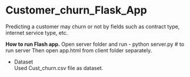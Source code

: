# Customer_churn_Flask_App
Predicting a customer may churn or not by fields such as contract type, internet service type, etc.

<b>How to run Flash app.</b>
Open server folder and run - 
python server.py # to run server
Then open app.html from client folder separately.

- Dataset<br>
Used Cust_churn.csv file as dataset.
